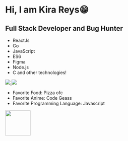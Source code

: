 # Hi, I am Kira Reys😁
## Full Stack Developer and Bug Hunter
<ul>
  <li>ReactJs</li>
  <li>Go</li>
  <li>JavaScript</li>
  <li>ES6</li>
  <li>Figma</li>
  <li>Node.js</li>
  <li>C and other technologies!</li>
</ul>
<a href="https://discord.com/"><img src="https://img.shields.io/badge/Discord-Kira%20Reys%232749-blue?style=plastic&logo=discord.svg" /> </a>
<a href="https://instagram.com/kira.reys"><img src="https://img.shields.io/badge/Instagram-Kira%20Reys-purple?style=plastic&logo=instagram"/> </a>

* Favorite Food: Pizza ofc 
* Favorite Anime: Code Geass
* Favorite Programming Language: Javascript

<style>
  h1 {
    border-radius: 20px;
  }
</style>

<a href="https://hackerone.com/0x6964696f74"><img class="h1" src="https://res-1.cloudinary.com/crunchbase-production/image/upload/c_lpad,h_256,w_256,f_auto,q_auto:eco/dgsrzgjf4paklpbom6uj" width=80px height=80px/></a>

